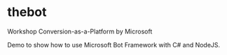 # thebot
Workshop Conversion-as-a-Platform by Microsoft

Demo to show how to use Microsoft Bot Framework with C# and NodeJS.
